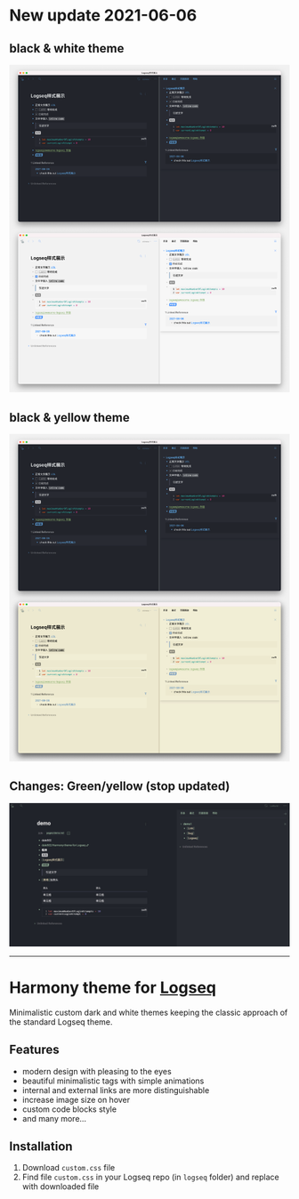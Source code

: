 # New update 2021-06-06
## black & white theme
![](https://github.com/dale502/Harmony-theme-for-Logseq/blob/main/black&white%20preview.png?raw=true)

## black & yellow theme
![](https://github.com/dale502/Harmony-theme-for-Logseq/blob/main/black&yellow%20preview.png?raw=true)

## Changes: Green/yellow (stop updated)
![Dark Theme](https://github.com/dale502/Harmony-theme-for-Logseq/blob/main/dale502:Harmony-green:yellow.jpg?raw=true)

---
# Harmony theme for [Logseq](https://github.com/logseq/logseq)
Minimalistic custom dark and white themes keeping the classic approach of the standard Logseq theme.

## Features

- modern design with pleasing to the eyes
- beautiful minimalistic tags with simple animations
- internal and external links are more distinguishable 
- increase image size on hover
- custom code blocks style
- and many more...

## Installation

1. Download `custom.css` file
2. Find file `custom.css` in your Logseq repo (in `logseq` folder) and replace with downloaded file
